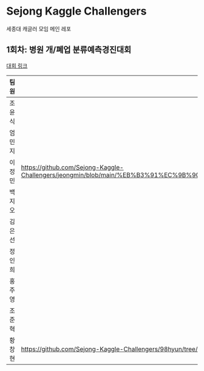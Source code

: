 # Sejong Kaggle Challengers
세종대 캐글러 모임 메인 레포

## 1회차: 병원 개/폐업 분류예측경진대회
[대회 링크](https://dacon.io/competitions/official/9565/overview/)

| 팀원 | 코드 |
| -------- | -------- |
| 조윤식 ||
| 엄민지 ||
| 이정민 |https://github.com/Sejong-Kaggle-Challengers/jeongmin/blob/main/%EB%B3%91%EC%9B%90_%EA%B0%9C%ED%8F%90%EC%97%85_%EC%97%B0%EC%8A%B5_1.ipynb|
| 백지오 ||
| 김은선 ||
| 정인희 ||
| 홍주영 ||
| 조준혁 ||
| 황창현 |https://github.com/Sejong-Kaggle-Challengers/98hyun/tree/master/%5B1%EC%A3%BC%EC%B0%A8%5D|

